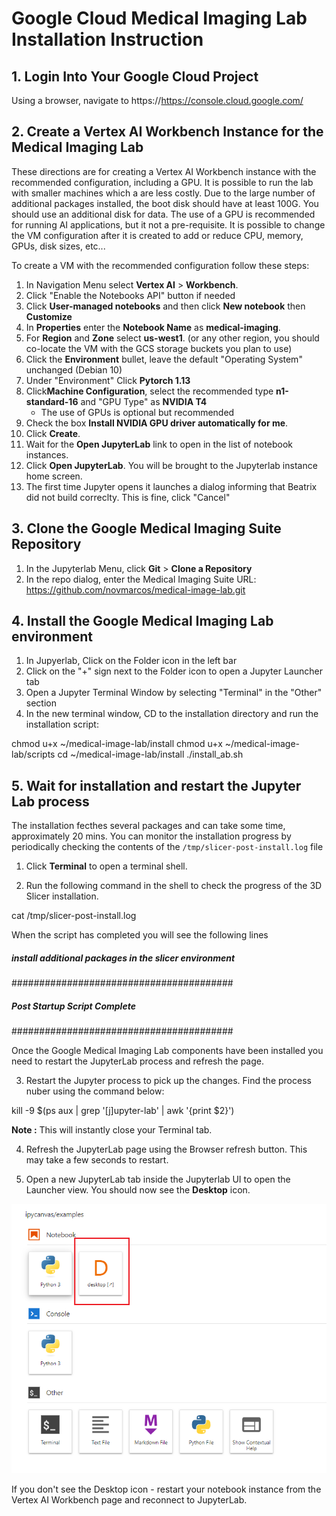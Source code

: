 # Google Cloud Medical Imaging Lab Installation Instruction

## 1. Login Into Your Google Cloud Project ##
Using a browser, navigate to https://https://console.cloud.google.com/

## 2. Create a Vertex AI Workbench Instance for the Medical Imaging Lab
These directions are for creating a Vertex AI Workbench instance with the recommended configuration, including a GPU. It is possible to run the lab with smaller machines which a are less costly. Due to the large number of additional packages installed, the boot disk should have at least 100G. You should use an additional disk for data. The use of a GPU is recommended for running AI applications, but it not a pre-requisite. It is possible to change the VM configuration after it is created to add or reduce CPU, memory, GPUs, disk sizes, etc...

To create a VM with the recommended configuration follow these steps:

1. In Navigation Menu select **Vertex AI** > **Workbench**.
2. Click "Enable the Notebooks API" button if needed
3. Click **User-managed notebooks** and then click **New notebook** then **Customize**
4. In **Properties** enter the **Notebook Name** as **medical-imaging**.
5. For **Region** and **Zone** select **us-west1**. (or any other region, you should co-locate the VM with the GCS storage buckets you plan to use)
6. Click the **Environment** bullet, leave the default "Operating System" unchanged (Debian 10)
7. Under "Environment" Click **Pytorch 1.13** 
6. Click**Machine Configuration**, select the recommended type **n1-standard-16** and "GPU Type" as **NVIDIA T4**
    * The use of GPUs is optional but recommended
7. Check the box **Install NVIDIA GPU driver automatically for me**. 
8. Click **Create**.
10. Wait for the **Open JupyterLab** link to open in the list of notebook instances. 
11. Click **Open JupyterLab**. You will be brought to the Jupyterlab instance home screen. 
12. The first time Jupyter opens it launches a dialog informing that Beatrix did not build correclty. This is fine, click "Cancel"

## 3. Clone the Google Medical Imaging Suite Repository
1. In the Jupyterlab Menu, click **Git** > **Clone a Repository**
2. In the repo dialog, enter the Medical Imaging Suite URL: https://github.com/novmarcos/medical-image-lab.git

## 4. Install the Google Medical Imaging Lab environment
1. In Jupyerlab, Click on the Folder icon in the left bar
2. Click on the "+" sign next to the Folder icon to open a Jupyter Launcher tab
3. Open a Jupyter Terminal Window by selecting "Terminal" in the "Other" section
4. In the new terminal window, CD to the installation directory and run the installation script:
<ql-code-block language="bash" >
chmod u+x ~/medical-image-lab/install
chmod u+x ~/medical-image-lab/scripts  
cd ~/medical-image-lab/install
./install_ab.sh
</ql-code-block>
    
## 5. Wait for installation and restart the Jupyter Lab process

The installation fecthes several packages and can take some time, approximately 20 mins. You can monitor the installation progress by periodically checking the contents of the `/tmp/slicer-post-install.log` file

1. Click **Terminal** to open a terminal shell. 

2. Run the following command in the shell to check the progress of the 3D Slicer installation.
<ql-code-block language="bash" >
cat /tmp/slicer-post-install.log
</ql-code-block>

When the script has completed you will see the following lines
<ql-code-block output language="none" >
#####  install additional packages in the slicer environment ####

########################################
##### Post Startup Script Complete #####
########################################
</ql-code-block>

Once the Google Medical Imaging Lab components have been installed you need to restart the JupyterLab process and refresh the page. 

3. Restart the Jupyter process to pick up the changes. Find the process nuber using the command below: 
<ql-code-block language="bash" >
kill -9 $(ps aux | grep '[j]upyter-lab' | awk '{print $2}')
</ql-code-block>

**Note :** This will instantly close your Terminal tab.

4. Refresh the JupyterLab page using the Browser refresh button. This may take a few seconds to restart. 

6. Open a new JupyterLab tab inside the Jupyterlab UI to open the Launcher view. You should now see the **Desktop** icon. 

![3Dslicer Medical Imaging plugins list](img/desktop-icon.png)

If you don't see the Desktop icon - restart your notebook instance from the Vertex AI Workbench page and reconnect to JupyterLab. 

